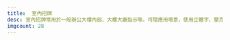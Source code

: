 ```yaml
---
title:  室內招牌
desc: 室內招牌常用於一般辦公大樓內部、大樓大廳指示等。可隨應用場景，使用立體字、壓克力招牌、大圖輸出及霓虹燈，營造企業的專業質感。
imgcount: 28
---
```

